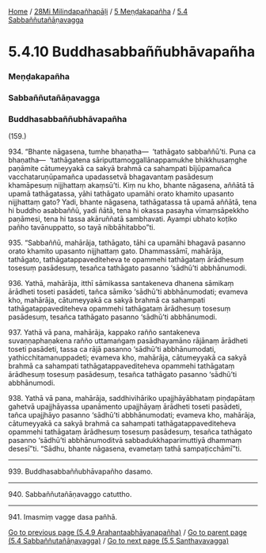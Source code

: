 
[Home](/) / [28Mi Milindapañhapāḷi](../../../28Mi.md) / [5 Meṇḍakapañha](../../5.md) / [5.4 Sabbaññutañāṇavagga](../5.4.md)

# 5.4.10 Buddhasabbaññubhāvapañha

### Meṇḍakapañha

### Sabbaññutañāṇavagga

### Buddhasabbaññubhāvapañha

(159.)

934\. “Bhante nāgasena, tumhe bhaṇatha—  ‘tathāgato sabbaññū’ti. Puna ca bhaṇatha—  ‘tathāgatena sāriputtamoggallānappamukhe bhikkhusaṃghe paṇāmite cātumeyyakā ca sakyā brahmā ca sahampati bījūpamañca vacchataruṇūpamañca upadassetvā bhagavantaṃ pasādesuṃ khamāpesuṃ nijjhattaṃ akaṃsū’ti. Kiṃ nu kho, bhante nāgasena, aññātā tā upamā tathāgatassa, yāhi tathāgato upamāhi orato khamito upasanto nijjhattaṃ gato? Yadi, bhante nāgasena, tathāgatassa tā upamā aññātā, tena hi buddho asabbaññū, yadi ñātā, tena hi okassa pasayha vīmaṃsāpekkho paṇāmesi, tena hi tassa akāruññatā sambhavati. Ayampi ubhato koṭiko pañho tavānuppatto, so tayā nibbāhitabbo”ti.

935\. “Sabbaññū, mahārāja, tathāgato, tāhi ca upamāhi bhagavā pasanno orato khamito upasanto nijjhattaṃ gato. Dhammassāmī, mahārāja, tathāgato, tathāgatappavediteheva te opammehi tathāgataṃ ārādhesuṃ tosesuṃ pasādesuṃ, tesañca tathāgato pasanno ‘sādhū’ti abbhānumodi.

936\. Yathā, mahārāja, itthī sāmikassa santakeneva dhanena sāmikaṃ ārādheti toseti pasādeti, tañca sāmiko ‘sādhū’ti abbhānumodati; evameva kho, mahārāja, cātumeyyakā ca sakyā brahmā ca sahampati tathāgatappavediteheva opammehi tathāgataṃ ārādhesuṃ tosesuṃ pasādesuṃ, tesañca tathāgato pasanno ‘sādhū’ti abbhānumodi.

937\. Yathā vā pana, mahārāja, kappako rañño santakeneva suvaṇṇaphaṇakena rañño uttamaṅgaṃ pasādhayamāno rājānaṃ ārādheti toseti pasādeti, tassa ca rājā pasanno ‘sādhū’ti abbhānumodati, yathicchitamanuppadeti; evameva kho, mahārāja, cātumeyyakā ca sakyā brahmā ca sahampati tathāgatappavediteheva opammehi tathāgataṃ ārādhesuṃ tosesuṃ pasādesuṃ, tesañca tathāgato pasanno ‘sādhū’ti abbhānumodi.

938\. Yathā vā pana, mahārāja, saddhivihāriko upajjhāyābhataṃ piṇḍapātaṃ gahetvā upajjhāyassa upanāmento upajjhāyaṃ ārādheti toseti pasādeti, tañca upajjhāyo pasanno ‘sādhū’ti abbhānumodati; evameva kho, mahārāja, cātumeyyakā ca sakyā brahmā ca sahampati tathāgatappavediteheva opammehi tathāgataṃ ārādhesuṃ tosesuṃ pasādesuṃ, tesañca tathāgato pasanno ‘sādhū’ti abbhānumoditvā sabbadukkhaparimuttiyā dhammaṃ desesī”ti. “Sādhu, bhante nāgasena, evametaṃ tathā sampaṭicchāmī”ti.

---

939\. Buddhasabbaññubhāvapañho dasamo.



---

940\. Sabbaññutañāṇavaggo catuttho.



---

941\. Imasmiṃ vagge dasa pañhā.



[Go to previous page (5.4.9 Arahantaabhāyanapañha)](5.4.9.md) / [Go to parent page (5.4 Sabbaññutañāṇavagga)](../5.4.md) / [Go to next page (5.5 Santhavavagga)](../5.5.md)


